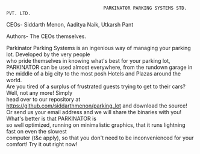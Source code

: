                                         PARKINATOR PARKING SYSTEMS STD. PVT. LTD.                                    
                                                                                                             
   CEOs- Siddarth Menon, Aaditya Naik, Utkarsh Pant                                                            
                                                                                                               
   Authors- The CEOs themselves.                                                                               
                                                                                                               
   Parkinator Parking Systems is an ingenious way of managing your parking lot. Developed by the very people  
   who pride themselves in knowing what's best for your parking lot, PARKINATOR can be used almost everywhere, 
   from the rundown garage in the middle of a big city to the most posh Hotels and Plazas around the world.    
   Are you tired of a surplus of frustrated guests trying to get to their cars? Well, not any more! Simply     
   head over to our repository at https://github.com/siddarthmenon/parking_lot and download the source!      
   Or send us your email address and we will share the binaries with you! What's better is that PARKINATOR is  
   so well optimized, running on minimalistic graphics, that it runs lightning fast on even the slowest        
   computer (t&c apply), so that you don't need to be inconvenienced for your comfort! Try it out right now!   
 
